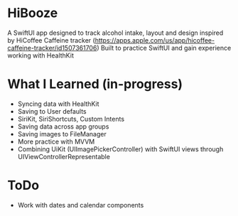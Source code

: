 # HiBooze

A SwiftUI app designed to track alcohol intake, layout and design inspired by HiCoffee Caffeine tracker (https://apps.apple.com/us/app/hicoffee-caffeine-tracker/id1507361706)
Built to practice SwiftUI and gain experience working with HealthKit

# What I Learned (in-progress)
- Syncing data with HealthKit
- Saving to User defaults
- SiriKit, SiriShortcuts, Custom Intents
- Saving data across app groups
- Saving images to FileManager
- More practice with MVVM
- Combining UiKit (UIImagePickerController) with SwiftUI views through UIViewControllerRepresentable


# ToDo
- Work with dates and calendar components 
